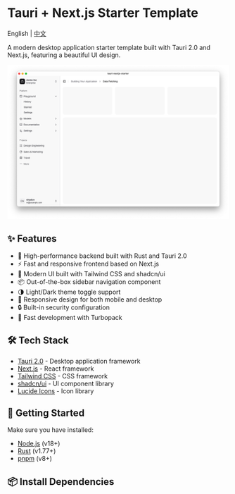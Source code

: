 # Tauri + Next.js Starter Template

English | [中文](./README.md)

A modern desktop application starter template built with Tauri 2.0 and Next.js, featuring a beautiful UI design.

![App Preview](./show.png)

## ✨ Features

- 🦀 High-performance backend built with Rust and Tauri 2.0
- ⚡️ Fast and responsive frontend based on Next.js
- 🎨 Modern UI built with Tailwind CSS and shadcn/ui
- 📦 Out-of-the-box sidebar navigation component
- 🌗 Light/Dark theme toggle support
- 📱 Responsive design for both mobile and desktop
- 🔒 Built-in security configuration
- 🚀 Fast development with Turbopack

## 🛠️ Tech Stack

- [Tauri 2.0](https://tauri.app/) - Desktop application framework
- [Next.js](https://nextjs.org/) - React framework
- [Tailwind CSS](https://tailwindcss.com/) - CSS framework
- [shadcn/ui](https://ui.shadcn.com/) - UI component library
- [Lucide Icons](https://lucide.dev/) - Icon library

## 🚀 Getting Started

Make sure you have installed:

- [Node.js](https://nodejs.org/) (v18+)
- [Rust](https://www.rust-lang.org/) (v1.77+)
- [pnpm](https://pnpm.io/) (v8+)

## 📦 Install Dependencies
